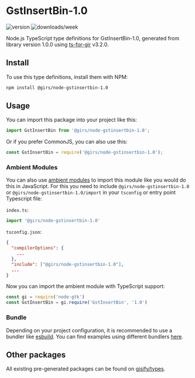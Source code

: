 
# GstInsertBin-1.0

![version](https://img.shields.io/npm/v/@girs/node-gstinsertbin-1.0)
![downloads/week](https://img.shields.io/npm/dw/@girs/node-gstinsertbin-1.0)


Node.js TypeScript type definitions for GstInsertBin-1.0, generated from library version 1.0.0 using [ts-for-gir](https://github.com/gjsify/ts-for-gir) v3.2.0.


## Install

To use this type definitions, install them with NPM:
```bash
npm install @girs/node-gstinsertbin-1.0
```

## Usage

You can import this package into your project like this:
```ts
import GstInsertBin from '@girs/node-gstinsertbin-1.0';
```

Or if you prefer CommonJS, you can also use this:
```ts
const GstInsertBin = require('@girs/node-gstinsertbin-1.0');
```

### Ambient Modules

You can also use [ambient modules](https://github.com/gjsify/ts-for-gir/tree/main/packages/cli#ambient-modules) to import this module like you would do this in JavaScript.
For this you need to include `@girs/node-gstinsertbin-1.0` or `@girs/node-gstinsertbin-1.0/import` in your `tsconfig` or entry point Typescript file:

`index.ts`:
```ts
import '@girs/node-gstinsertbin-1.0'
```

`tsconfig.json`:
```json
{
  "compilerOptions": {
    ...
  },
  "include": ["@girs/node-gstinsertbin-1.0"],
  ...
}
```

Now you can import the ambient module with TypeScript support: 

```ts
const gi = require('node-gtk')
const GstInsertBin = gi.require('GstInsertBin', '1.0')
```


### Bundle

Depending on your project configuration, it is recommended to use a bundler like [esbuild](https://esbuild.github.io/). You can find examples using different bundlers [here](https://github.com/gjsify/ts-for-gir/tree/main/examples).

## Other packages

All existing pre-generated packages can be found on [gjsify/types](https://github.com/gjsify/types).

